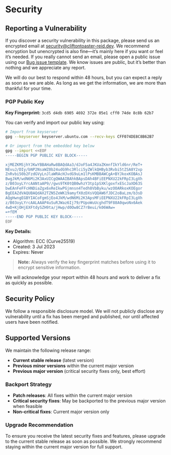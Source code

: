 # Security

## Reporting a Vulnerability

If you discover a security vulnerability in this package, please send us an encrypted email at <security@cliftontoaster-reid.dev>. We recommend encryption but unencrypted is also fine—it’s mainly here if you want or feel it’s needed. If you really cannot send an email, please open a public issue using our [Bug issue template](https://github.com/cliftontoaster-reid/wit_owo/issues/new/choose). We know issues are public, but it’s better than nothing and we appreciate any report.

We will do our best to respond within 48 hours, but you can expect a reply as soon as we are able. As long as we get the information, we are more than thankful for your time.

### PGP Public Key

**Key Fingerprint:** `3cd5 d4db 6905 4692 372e 05e1 cff0 74de 8c8b 62b7`

You can verify and import our public key using:

```bash
# Import from keyserver
gpg --keyserver keyserver.ubuntu.com --recv-keys CFF074DE8C8B62B7

# Or import from the embedded key below
gpg --import <<EOF
-----BEGIN PGP PUBLIC KEY BLOCK-----

xjMEZKMSjhYJKwYBBAHaRw8BAQdAa3/dJoF5a4JKUaZKmnfIkYld6nr/ReT+
NEvuJ/DIy/bNP2NsaWZ0b24udG9hc3Rlci5yZWlkQHByb3Rvbi5tZSA8Y2xp
ZnRvbi50b2FzdGVyLnJlaWRAcHJvdG9uLm1lPsKMBBAWCgA+BYJkoxKOBAsJ
BwgJkM/wdN6Mi2K3AxUICgQWAAIBAhkBApsDAh4BFiEEPNXU22kFRpI3LgXh
z/B03oyLYrcAANtaAP9//gws9TK0tQB0whzY3tp1pSXKlgoxfxEScJaXD63S
bwEAnFeFFcHNDiaZgx6xReIkwPGjmnsn4Tedh8VbByku/wzOOARkoxKOEgor
BgEEAZdVAQUBAQdAX2TZN5ZeWK19amyfX0zDXsVQQAW6fJDC2oBaLzm/b3sD
AQgHwngEGBYIACoFgmSjEo4JkM/wdN6Mi2K3ApsMFiEEPNXU22kFRpI3LgXh
z/B03oyLYrcAALAAAP4uSuRJWaz6Ij79/PUpoWuUcghdT9F88A0qwoNx6Aek
4wD+KjOHjEXFtdySZH9ta/jHwp/d0Ow8CZ7rBeui/k06WAw=
=+fEM
-----END PGP PUBLIC KEY BLOCK-----
EOF
```

**Key Details:**

- Algorithm: ECC (Curve25519)
- Created: 3 Jul 2023
- Expires: Never

> **Note:** Always verify the key fingerprint matches before using it to encrypt sensitive information.

We will acknowledge your report within 48 hours and work to deliver a fix as quickly as possible.

## Security Policy

We follow a responsible disclosure model. We will not publicly disclose any vulnerability until a fix has been merged and published, nor until affected users have been notified.

## Supported Versions

We maintain the following release range:

- **Current stable release** (latest version)
- **Previous minor versions** within the current major version
- **Previous major version** (critical security fixes only, best effort)

### Backport Strategy

- **Patch releases**: All fixes within the current major version
- **Critical security fixes**: May be backported to the previous major version when feasible
- **Non-critical fixes**: Current major version only

### Upgrade Recommendation

To ensure you receive the latest security fixes and features, please upgrade to the current stable release as soon as possible. We strongly recommend staying within the current major version for full support.
